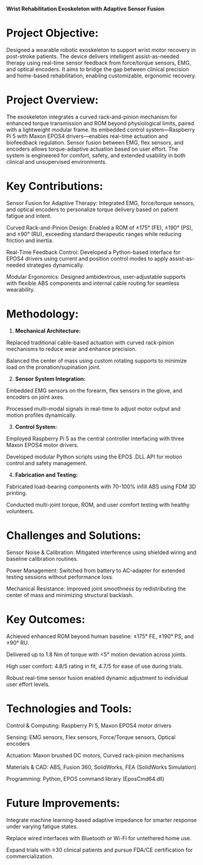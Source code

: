 **Wrist Rehabilitation Exoskeleton with Adaptive Sensor Fusion**

# **Project Objective:**
Designed a wearable robotic exoskeleton to support wrist motor recovery in post-stroke patients. The device delivers intelligent assist-as-needed therapy using real-time sensor feedback from force/torque sensors, EMG, and optical encoders. It aims to bridge the gap between clinical precision and home-based rehabilitation, enabling customizable, ergonomic recovery.

# **Project Overview:**
The exoskeleton integrates a curved rack-and-pinion mechanism for enhanced torque transmission and ROM beyond physiological limits, paired with a lightweight modular frame. Its embedded control system—Raspberry Pi 5 with Maxon EPOS4 drivers—enables real-time actuation and biofeedback regulation. Sensor fusion between EMG, flex sensors, and encoders allows torque-adaptive actuation based on user effort. The system is engineered for comfort, safety, and extended usability in both clinical and unsupervised environments.

# **Key Contributions:**

Sensor Fusion for Adaptive Therapy: Integrated EMG, force/torque sensors, and optical encoders to personalize torque delivery based on patient fatigue and intent.

Curved Rack-and-Pinion Design: Enabled a ROM of ±175° (FE), ±190° (PS), and ±90° (RU), exceeding standard therapeutic ranges while reducing friction and inertia.

Real-Time Feedback Control: Developed a Python-based interface for EPOS4 drivers using current and position control modes to apply assist-as-needed strategies dynamically.

Modular Ergonomics: Designed ambidextrous, user-adjustable supports with flexible ABS components and internal cable routing for seamless wearability.

# **Methodology:**

1. **Mechanical Architecture:**

Replaced traditional cable-based actuation with curved rack-pinion mechanisms to reduce wear and enhance precision.

Balanced the center of mass using custom rotating supports to minimize load on the pronation/supination joint.

2. **Sensor System Integration:**

Embedded EMG sensors on the forearm, flex sensors in the glove, and encoders on joint axes.

Processed multi-modal signals in real-time to adjust motor output and motion profiles dynamically.

3. **Control System:**

Employed Raspberry Pi 5 as the central controller interfacing with three Maxon EPOS4 motor drivers.

Developed modular Python scripts using the EPOS .DLL API for motion control and safety management.

4. **Fabrication and Testing:**

Fabricated load-bearing components with 70–100% infill ABS using FDM 3D printing.

Conducted multi-joint torque, ROM, and user comfort testing with healthy volunteers.

# **Challenges and Solutions:**

Sensor Noise & Calibration: Mitigated interference using shielded wiring and baseline calibration routines.

Power Management: Switched from battery to AC-adapter for extended testing sessions without performance loss.

Mechanical Resistance: Improved joint smoothness by redistributing the center of mass and minimizing structural backlash.

# **Key Outcomes:**

Achieved enhanced ROM beyond human baseline: ±175° FE, ±190° PS, and ±90° RU.

Delivered up to 1.8 Nm of torque with <5° motion deviation across joints.

High user comfort: 4.8/5 rating in fit, 4.7/5 for ease of use during trials.

Robust real-time sensor fusion enabled dynamic adjustment to individual user effort levels.

# **Technologies and Tools:**

Control & Computing: Raspberry Pi 5, Maxon EPOS4 motor drivers

Sensing: EMG sensors, Flex sensors, Force/Torque sensors, Optical encoders

Actuation: Maxon brushed DC motors, Curved rack-pinion mechanisms

Materials & CAD: ABS, Fusion 360, SolidWorks, FEA (SolidWorks Simulation)

Programming: Python, EPOS command library (EposCmd64.dll)

# **Future Improvements:**

Integrate machine learning-based adaptive impedance for smarter response under varying fatigue states.

Replace wired interfaces with Bluetooth or Wi-Fi for untethered home use.

Expand trials with ≥30 clinical patients and pursue FDA/CE certification for commercialization.

